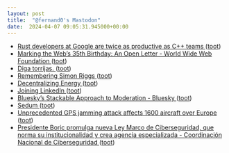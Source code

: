 ```yaml
---
layout: post
title:  "@fernand0's Mastodon"
date:  2024-04-07 09:05:31.945000+00:00
---
```

*  [Rust developers at Google are twice as productive as C++ teams ](https://www.theregister.com/2024/03/31/rust_google_c) ([toot](https://mastodon.social/@fernand0/112229137248718238))
*  [Marking the Web’s 35th Birthday: An Open Letter - World Wide Web Foundation ](https://webfoundation.org/2024/03/marking-the-webs-35th-birthday-an-open-letter) ([toot](https://mastodon.social/@fernand0/112228982188868827))
*  [Diga torrijas. ](https://avecesunafoto.wordpress.com/2024/04/06/diga-torrijas) ([toot](https://mastodon.social/@fernand0/112227294089607628))
*  [Remembering Simon Riggs ](https://www.postgresql.org/about/news/remembering-simon-riggs-2830) ([toot](https://mastodon.social/@fernand0/112227258132909568))
*  [Decentralizing Energy ](https://www.windley.com/archives/2024/03/decentralizing_energy.shtm) ([toot](https://mastodon.social/@fernand0/112225500559773868))
*  [Joining LinkedIn ](https://martinfowler.com/articles/2024-joining-linkedin.htm) ([toot](https://mastodon.social/@fernand0/112225123504581824))
*  [Bluesky’s Stackable Approach to Moderation - Bluesky ](https://bsky.social/about/blog/03-12-2024-stackable-moderatio) ([toot](https://mastodon.social/@fernand0/112224946824465080))
*  [Sedum ](https://www.flickr.com/photos/fernand0/53623759147) ([toot](https://mastodon.social/@fernand0/112224897165466519))
*  [Unprecedented GPS jamming attack affects 1600 aircraft over Europe ](https://www.newscientist.com/article/2424678-unprecedented-gps-jamming-attack-affects-1600-aircraft-over-europe) ([toot](https://mastodon.social/@fernand0/112224786544423819))
*  [Presidente Boric promulga nueva Ley Marco de Ciberseguridad, que norma su institucionalidad y crea agencia especializada - Coordinación Nacional de Ciberseguridad ](https://ciberseguridad.gob.cl/noticias/presidente-boric-promulga-nueva-ley-marco-de-ciberseguridad) ([toot](https://mastodon.social/@fernand0/112223980945697508))
